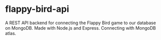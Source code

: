 # flappy-bird-api

A REST API backend for connecting the Flappy Bird game to our database on MongoDB. Made with Node.js and Express. Connecting with MongoDB atlas.
